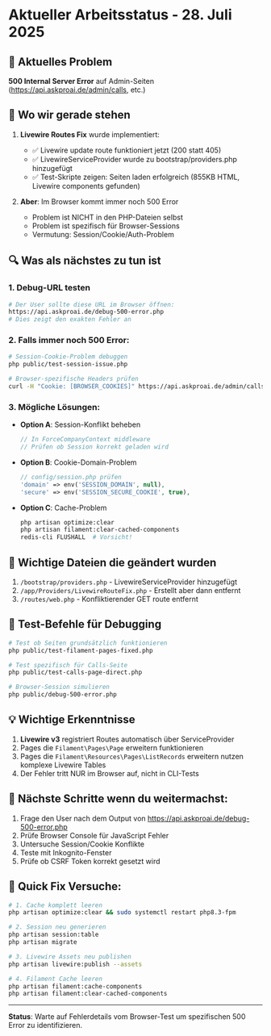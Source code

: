 # Aktueller Arbeitsstatus - 28. Juli 2025

## 🎯 Aktuelles Problem
**500 Internal Server Error** auf Admin-Seiten (https://api.askproai.de/admin/calls, etc.)

## 📍 Wo wir gerade stehen
1. **Livewire Routes Fix** wurde implementiert:
   - ✅ Livewire update route funktioniert jetzt (200 statt 405)
   - ✅ LivewireServiceProvider wurde zu bootstrap/providers.php hinzugefügt
   - ✅ Test-Skripte zeigen: Seiten laden erfolgreich (855KB HTML, Livewire components gefunden)

2. **Aber**: Im Browser kommt immer noch 500 Error
   - Problem ist NICHT in den PHP-Dateien selbst
   - Problem ist spezifisch für Browser-Sessions
   - Vermutung: Session/Cookie/Auth-Problem

## 🔍 Was als nächstes zu tun ist

### 1. Debug-URL testen
```bash
# Der User sollte diese URL im Browser öffnen:
https://api.askproai.de/debug-500-error.php
# Dies zeigt den exakten Fehler an
```

### 2. Falls immer noch 500 Error:
```bash
# Session-Cookie-Problem debuggen
php public/test-session-issue.php

# Browser-spezifische Headers prüfen
curl -H "Cookie: [BROWSER_COOKIES]" https://api.askproai.de/admin/calls -v
```

### 3. Mögliche Lösungen:
- **Option A**: Session-Konflikt beheben
  ```php
  // In ForceCompanyContext middleware
  // Prüfen ob Session korrekt geladen wird
  ```
  
- **Option B**: Cookie-Domain-Problem
  ```php
  // config/session.php prüfen
  'domain' => env('SESSION_DOMAIN', null),
  'secure' => env('SESSION_SECURE_COOKIE', true),
  ```

- **Option C**: Cache-Problem
  ```bash
  php artisan optimize:clear
  php artisan filament:clear-cached-components
  redis-cli FLUSHALL  # Vorsicht!
  ```

## 📁 Wichtige Dateien die geändert wurden
1. `/bootstrap/providers.php` - LivewireServiceProvider hinzugefügt
2. `/app/Providers/LivewireRouteFix.php` - Erstellt aber dann entfernt
3. `/routes/web.php` - Konfliktierender GET route entfernt

## 🧪 Test-Befehle für Debugging
```bash
# Test ob Seiten grundsätzlich funktionieren
php public/test-filament-pages-fixed.php

# Test spezifisch für Calls-Seite
php public/test-calls-page-direct.php

# Browser-Session simulieren
php public/debug-500-error.php
```

## 💡 Wichtige Erkenntnisse
1. **Livewire v3** registriert Routes automatisch über ServiceProvider
2. Pages die `Filament\Pages\Page` erweitern funktionieren
3. Pages die `Filament\Resources\Pages\ListRecords` erweitern nutzen komplexe Livewire Tables
4. Der Fehler tritt NUR im Browser auf, nicht in CLI-Tests

## 🚀 Nächste Schritte wenn du weitermachst:
1. Frage den User nach dem Output von https://api.askproai.de/debug-500-error.php
2. Prüfe Browser Console für JavaScript Fehler
3. Untersuche Session/Cookie Konflikte
4. Teste mit Inkognito-Fenster
5. Prüfe ob CSRF Token korrekt gesetzt wird

## 🔧 Quick Fix Versuche:
```bash
# 1. Cache komplett leeren
php artisan optimize:clear && sudo systemctl restart php8.3-fpm

# 2. Session neu generieren
php artisan session:table
php artisan migrate

# 3. Livewire Assets neu publishen
php artisan livewire:publish --assets

# 4. Filament Cache leeren
php artisan filament:cache-components
php artisan filament:clear-cached-components
```

---
**Status**: Warte auf Fehlerdetails vom Browser-Test um spezifischen 500 Error zu identifizieren.